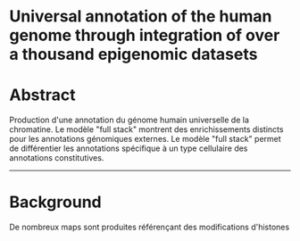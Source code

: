 # Universal annotation of the human genome through integration of over a thousand epigenomic datasets

# Abstract

Production d'une annotation du génome humain universelle de la chromatine.
Le modèle "full stack" montrent des enrichissements distincts pour les annotations génomiques externes.
Le modèle "full stack" permet de différentier les annotations spécifique à un type cellulaire des annotations constitutives.

--------------------

# Background

De nombreux maps sont produites référençant des modifications d'histones

